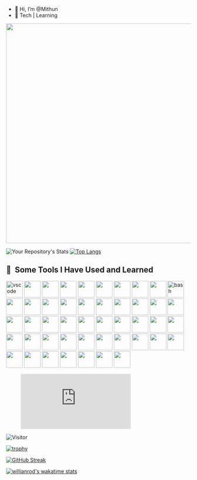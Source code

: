 - 👋 Hi, I’m @Mithun
- 👀 Tech | Learning




<!---
Mithun1508/Mithun1508 is a ✨ special ✨ repository because its `README.md` (this file) appears on your GitHub profile.
You can click the Preview link to take a look at your changes.
--->
<img src="https://media.giphy.com/media/26tn33aiTi1jkl6H6/giphy.gif" width="600">

![Your Repository's Stats](https://github-readme-stats.vercel.app/api?username=Mithun1508&show_icons=true)
[![Top Langs](https://github-readme-stats.vercel.app/api/top-langs/?username=anuraghazra)](https://github.com/anuraghazra/github-readme-stats)

<h2> 🚀 &nbsp;Some Tools I Have Used and Learned</h2>
<p align="left">
<img src="https://cdn.jsdelivr.net/gh/devicons/devicon/icons/vscode/vscode-original.svg" alt="vscode" width="45" height="45"/>
  <img src="https://cdn.jsdelivr.net/gh/devicons/devicon/icons/intellij/intellij-original.svg"  width="45" height="45"/>
  <img src="https://cdn.jsdelivr.net/gh/devicons/devicon/icons/materialui/materialui-original.svg" width="45" height="45"/>
  <img src="https://cdn.jsdelivr.net/gh/devicons/devicon/icons/figma/figma-original.svg" width="45" height="45"/>
  <img src="https://cdn.jsdelivr.net/gh/devicons/devicon/icons/illustrator/illustrator-plain.svg" width="45" height="45"/>
  <img src="https://cdn.jsdelivr.net/gh/devicons/devicon/icons/github/github-original.svg" width="45" height="45"/>
  <img src="https://cdn.jsdelivr.net/gh/devicons/devicon/icons/git/git-original.svg" width="45" height="45"/>
  <img src="https://cdn.jsdelivr.net/gh/devicons/devicon/icons/jira/jira-original.svg" width="45" height="45"/>
  <img src="https://cdn.jsdelivr.net/gh/devicons/devicon/icons/confluence/confluence-original.svg" width="45" height="45"/>
<img src="https://cdn.jsdelivr.net/gh/devicons/devicon/icons/bash/bash-original.svg" alt="bash" width="45" height="45"/>
  <img src="https://cdn.jsdelivr.net/gh/devicons/devicon/icons/linux/linux-original.svg" width="45" height="45"/>
  <img src="https://cdn.jsdelivr.net/gh/devicons/devicon/icons/ubuntu/ubuntu-plain.svg" width="45" height="45"/>
  <img src="https://cdn.jsdelivr.net/gh/devicons/devicon/icons/python/python-original.svg" width="45" height="45"/>
<img src="https://cdn.jsdelivr.net/gh/devicons/devicon/icons/java/java-original.svg"  width="45" height="45" />
  <img src="https://cdn.jsdelivr.net/gh/devicons/devicon/icons/spring/spring-original.svg" width="45" height="45"/>
<img src="https://cdn.jsdelivr.net/gh/devicons/devicon/icons/javascript/javascript-original.svg" width="45" height="45" />
  <img src="https://cdn.jsdelivr.net/gh/devicons/devicon/icons/typescript/typescript-original.svg" width="45" height="45" />
  <img src="https://cdn.jsdelivr.net/gh/devicons/devicon/icons/html5/html5-original.svg" width="45" height="45"/>
  <img src="https://cdn.jsdelivr.net/gh/devicons/devicon/icons/css3/css3-original.svg" width="45" height="45"/>
  <img src="https://cdn.jsdelivr.net/gh/devicons/devicon/icons/bootstrap/bootstrap-original.svg" width="45" height="45"/>
  <img src="https://cdn.jsdelivr.net/gh/devicons/devicon/icons/jquery/jquery-original.svg"  width="45" height="45"/>
  <img src="https://cdn.jsdelivr.net/gh/devicons/devicon/icons/tailwindcss/tailwindcss-original-wordmark.svg" width="45" height="45"/>
  <img src="https://cdn.jsdelivr.net/gh/devicons/devicon/icons/webstorm/webstorm-original.svg" width="45" height="45"/>
  <img src="https://cdn.jsdelivr.net/gh/devicons/devicon/icons/sass/sass-original.svg" width="45" height="45" />
  <img src="https://cdn.jsdelivr.net/gh/devicons/devicon/icons/react/react-original.svg" width="45" height="45"/>
  <img src="https://cdn.jsdelivr.net/gh/devicons/devicon/icons/redux/redux-original.svg" width="45" height="45"/>
  <img src="https://cdn.jsdelivr.net/gh/devicons/devicon/icons/npm/npm-original-wordmark.svg" width="45" height="45" />
  <img src="https://cdn.jsdelivr.net/gh/devicons/devicon/icons/nodejs/nodejs-original.svg" width="45" height="45"/>
<img src="https://cdn.jsdelivr.net/gh/devicons/devicon/icons/express/express-original.svg" width="45" height="45"/>
  <img src="https://cdn.jsdelivr.net/gh/devicons/devicon/icons/mysql/mysql-original.svg" width="45" height="45"/>
  <img src="https://cdn.jsdelivr.net/gh/devicons/devicon/icons/microsoftsqlserver/microsoftsqlserver-plain.svg" width="45" height="45"/>
  <img src="https://cdn.jsdelivr.net/gh/devicons/devicon/icons/mongodb/mongodb-original.svg" width="45" height="45/>
  <img src="https://cdn.jsdelivr.net/gh/devicons/devicon/icons/redis/redis-original.svg" width="45" height="45/>
  <img src="https://cdn.jsdelivr.net/gh/devicons/devicon/icons/amazonwebservices/amazonwebservices-original.svg" width="45" height="45"/>
  <img src="https://cdn.jsdelivr.net/gh/devicons/devicon/icons/babel/babel-original.svg"  width="45" height="45"/>
    <img src="https://cdn.jsdelivr.net/gh/devicons/devicon/icons/eslint/eslint-original.svg" width="45" height="45"/>
  <img src="https://cdn.jsdelivr.net/gh/devicons/devicon/icons/webpack/webpack-original.svg" width="45" height="45"//>
  <img src="https://cdn.jsdelivr.net/gh/devicons/devicon/icons/heroku/heroku-original.svg" width="45" height="45"/>
    <img src="https://cdn.jsdelivr.net/gh/devicons/devicon/icons/firebase/firebase-plain.svg" width="45" height="45"/>
  <img src="https://cdn.jsdelivr.net/gh/devicons/devicon/icons/apachekafka/apachekafka-original.svg"  width="45" height="45"/>
  <img src="https://cdn.jsdelivr.net/gh/devicons/devicon/icons/docker/docker-original.svg" width="45" height="45"/>
  <img src="https://cdn.jsdelivr.net/gh/devicons/devicon/icons/kubernetes/kubernetes-plain.svg" width="45" height="45"/>
   <img src="https://cdn.jsdelivr.net/gh/devicons/devicon/icons/nginx/nginx-original.svg" width="45" height="45"/>
  <img src="https://cdn.jsdelivr.net/gh/devicons/devicon/icons/tomcat/tomcat-original.svg"  width="45" height="45"/ />
  <img src="https://cdn.jsdelivr.net/gh/devicons/devicon/icons/socketio/socketio-original.svg" width="45" height="45"/>
  <img src="https://cdn.jsdelivr.net/gh/devicons/devicon/icons/ssh/ssh-original.svg"  width="45" height="45"/>
  <img src="https://cdn.jsdelivr.net/gh/devicons/devicon/icons/prometheus/prometheus-original.svg" width="45" height="45"/>
     <img src="https://cdn.jsdelivr.net/gh/devicons/devicon/icons/jest/jest-plain.svg"  width="45" height="45"/>
  <img src="https://cdn.jsdelivr.net/gh/devicons/devicon/icons/slack/slack-original.svg" width="45" height="45"/>
                                                                                                                
                                                                                                                
</p>

<figure><embed src="https://wakatime.com/share/@7ea96c3a-4602-4383-aec1-3014bf4396ea/6e2c2b38-a677-4b83-a585-6abace0ba333.svg"></embed></figure>


![Visitor](https://visitor-badge.laobi.icu/badge?page_id=Mithun1508.Mithun1508)


[![trophy](https://github-profile-trophy.vercel.app/?username=yourusername)](https://github.com/Mithun1508/github-profile-trophy)

[![GitHub Streak](https://github-readme-streak-stats.herokuapp.com/?user=Mithun1508)](https://git.io/streak-stats)

[![willianrod's wakatime stats](https://github-readme-stats.vercel.app/api/wakatime?username=Mithun1508)](https://github.com/anuraghazra/github-readme-stats)

